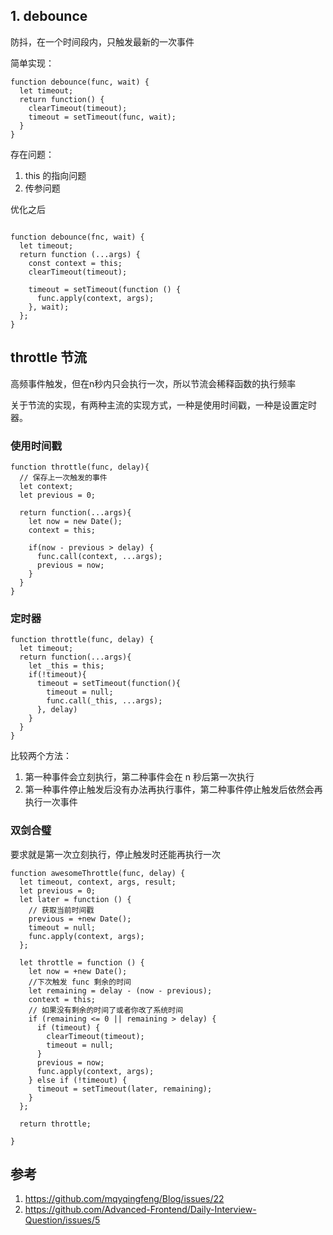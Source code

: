 ## 1. debounce 
防抖，在一个时间段内，只触发最新的一次事件

简单实现：
``` 
function debounce(func, wait) {
  let timeout;
  return function() {
    clearTimeout(timeout);
    timeout = setTimeout(func, wait);
  }
}
```
存在问题：
1. this 的指向问题
2. 传参问题

优化之后

``` 

function debounce(fnc, wait) {
  let timeout;
  return function (...args) {
    const context = this;
    clearTimeout(timeout);

    timeout = setTimeout(function () {
      func.apply(context, args);
    }, wait);
  };
}
```

## throttle 节流
高频事件触发，但在n秒内只会执行一次，所以节流会稀释函数的执行频率

关于节流的实现，有两种主流的实现方式，一种是使用时间戳，一种是设置定时器。
### 使用时间戳
``` 
function throttle(func, delay){
  // 保存上一次触发的事件
  let context;
  let previous = 0;

  return function(...args){
    let now = new Date();
    context = this;

    if(now - previous > delay) {
      func.call(context, ...args);
      previous = now;
    }
  }
}
```
### 定时器
``` 
function throttle(func, delay) {
  let timeout;
  return function(...args){
    let _this = this;
    if(!timeout){
      timeout = setTimeout(function(){
        timeout = null;
        func.call(_this, ...args);
      }, delay)
    }
  }
}
```
比较两个方法：

1. 第一种事件会立刻执行，第二种事件会在 n 秒后第一次执行
2. 第一种事件停止触发后没有办法再执行事件，第二种事件停止触发后依然会再执行一次事件
### 双剑合璧
要求就是第一次立刻执行，停止触发时还能再执行一次

``` 
function awesomeThrottle(func, delay) {
  let timeout, context, args, result;
  let previous = 0;
  let later = function () {
    // 获取当前时间戳
    previous = +new Date();
    timeout = null;
    func.apply(context, args);
  };

  let throttle = function () {
    let now = +new Date();
    //下次触发 func 剩余的时间
    let remaining = delay - (now - previous);
    context = this;
    // 如果没有剩余的时间了或者你改了系统时间
    if (remaining <= 0 || remaining > delay) {
      if (timeout) {
        clearTimeout(timeout);
        timeout = null;
      }
      previous = now;
      func.apply(context, args);
    } else if (!timeout) {
      timeout = setTimeout(later, remaining);
    }
  };

  return throttle;

}
```












## 参考
1. https://github.com/mqyqingfeng/Blog/issues/22
2. https://github.com/Advanced-Frontend/Daily-Interview-Question/issues/5